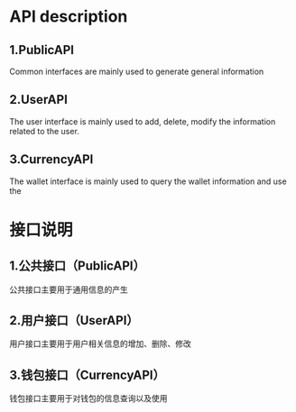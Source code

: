 
# API description
## 1.PublicAPI
 Common interfaces are mainly used to generate general information
## 2.UserAPI
 The user interface is mainly used to add, delete, modify the information related to the user.
## 3.CurrencyAPI
 The wallet interface is mainly used to query the wallet information and use the

# 接口说明
## 1.公共接口（PublicAPI）
   公共接口主要用于通用信息的产生
## 2.用户接口（UserAPI）
  用户接口主要用于用户相关信息的增加、删除、修改
## 3.钱包接口（CurrencyAPI）
   钱包接口主要用于对钱包的信息查询以及使用

